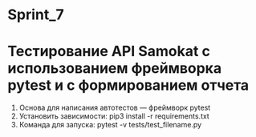 ﻿# Sprint_7
# Тестирование API Samokat с использованием фреймворка pytest и с формированием отчета
1. Основа для написания автотестов — фреймворк pytest
2. Установить зависимости: pip3 install -r requirements.txt
3. Команда для запуска: pytest -v tests/test_filename.py
